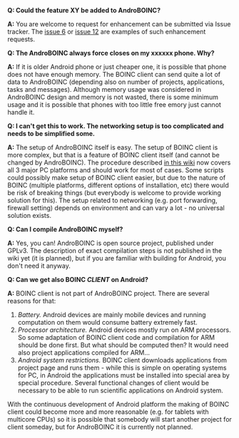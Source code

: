 **Q: Could the feature XY be added to AndroBOINC?**

**A:** You are welcome to request for enhancement can be submitted via Issue tracker. The [issue 6](https://code.google.com/p/androboinc/issues/detail?id=6) or [issue 12](https://code.google.com/p/androboinc/issues/detail?id=12) are examples of such enhancement requests.

**Q: The AndroBOINC always force closes on my xxxxxx phone. Why?**

**A:** If it is older Android phone or just cheaper one, it is possible that phone does not have enough memory. The BOINC client can send quite a lot of data to AndroBOINC (depending also on number of projects, applications, tasks and messages). Although memory usage was considered in AndroBOINC design and memory is not wasted, there is some minimum usage and it is possible that phones with too little free emory just cannot handle it.

**Q: I can't get this to work. The networking setup is too complicated and needs to be simplified some.**

**A:** The setup of AndroBOINC itself is easy. The setup of BOINC client is more complex, but that is a feature of BOINC client itself (and cannot be changed by AndroBOINC). The procedure described [in this wiki](HowToSetup.md) now covers all 3 major PC platforms and should work for most of cases.
Some scripts could possibly make setup of BOINC client easier, but due to the nature of BOINC (multiple platforms, different options of installation, etc) there would be risk of breaking things (but everybody is welcome to provide working solution for this).
The setup related to networking (e.g. port forwarding, firewall setting) depends on environment and can vary a lot - no universal solution exists.

**Q: Can I compile AndroBOINC myself?**

**A:** Yes, you can! AndroBOINC is open source project, published under GPLv3. The description of exact compilation steps is not published in the wiki yet (it is planned), but if you are familiar with building for Android, you don't need it anyway.

**Q: Can we get also BOINC _CLIENT_ on Android?**

**A:** BOINC client is not part of AndroBOINC project. There are several reasons for that:
  1. _Battery._ Android devices are mainly mobile devices and running computation on them would consume battery extremely fast.
  1. _Processor architecture._ Android devices mostly run on ARM processors. So some adaptation of BOINC client code and compilation for ARM should be done first. But what should be computed then? It would need also project applications compiled for ARM...
  1. _Android system restrictions._ BOINC client downloads applications from project page and runs them - while this is simple on operating systems for PC, in Android the applications must be installed into special area by special procedure. Several functional changes of client would be necessary to be able to run scientific applications on Android system.

With the continuous development of Android platform the making of BOINC client could become more and more reasonable (e.g. for tablets with multicore CPUs) so it is possible that somebody will start another project for client someday, but for AndroBOINC it is currently not planned.